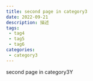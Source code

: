 ```yaml
---
title: second page in category3
date: 2022-09-21
description: 描述
tags:
 - tag4
 - tag5
 - tag6
categories: 
 - category3
---
```


second page in category3Y
